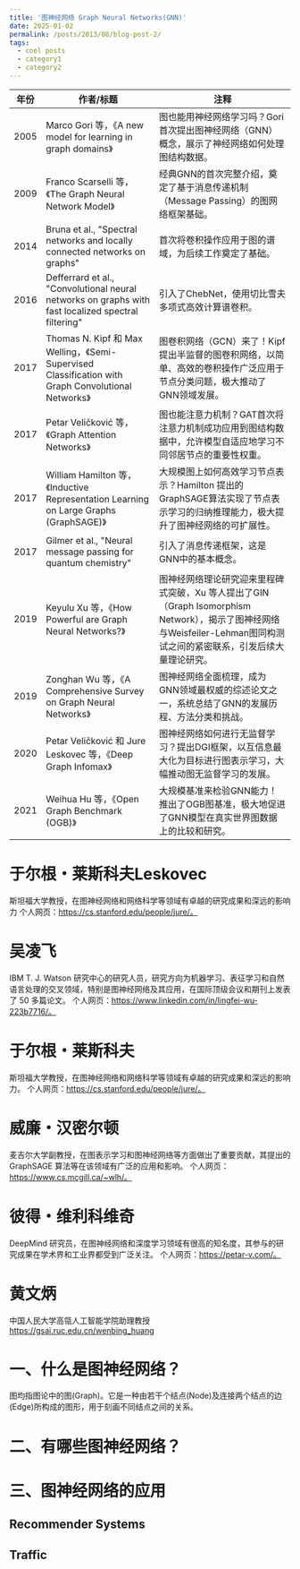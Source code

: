 ```yaml
---
title: '图神经网络 Graph Neural Networks(GNN)'
date: 2025-01-02
permalink: /posts/2013/08/blog-post-2/
tags:
  - cool posts
  - category1
  - category2
---
```

| 年份 | 作者/标题 | 注释 |
|------|-----------|------|
| 2005 | Marco Gori 等，《A new model for learning in graph domains》 | 图也能用神经网络学习吗？Gori 首次提出图神经网络（GNN）概念，展示了神经网络如何处理图结构数据。 |
| 2009 | Franco Scarselli 等，《The Graph Neural Network Model》 | 经典GNN的首次完整介绍，奠定了基于消息传递机制（Message Passing）的图网络框架基础。 |
| 2014 | Bruna et al., "Spectral networks and locally connected networks on graphs" | 首次将卷积操作应用于图的谱域，为后续工作奠定了基础。 |
| 2016 | Defferrard et al., "Convolutional neural networks on graphs with fast localized spectral filtering" | 引入了ChebNet，使用切比雪夫多项式高效计算谱卷积。 |
| 2017 | Thomas N. Kipf 和 Max Welling，《Semi-Supervised Classification with Graph Convolutional Networks》 | 图卷积网络（GCN）来了！Kipf提出半监督的图卷积网络，以简单、高效的卷积操作广泛应用于节点分类问题，极大推动了GNN领域发展。 |
| 2017 | Petar Veličković 等，《Graph Attention Networks》 | 图也能注意力机制？GAT首次将注意力机制成功应用到图结构数据中，允许模型自适应地学习不同邻居节点的重要性权重。 |
| 2017 | William Hamilton 等，《Inductive Representation Learning on Large Graphs (GraphSAGE)》 | 大规模图上如何高效学习节点表示？Hamilton 提出的GraphSAGE算法实现了节点表示学习的归纳推理能力，极大提升了图神经网络的可扩展性。 |
| 2017 | Gilmer et al., "Neural message passing for quantum chemistry" | 引入了消息传递框架，这是GNN中的基本概念。 |
| 2019 | Keyulu Xu 等，《How Powerful are Graph Neural Networks?》 | 图神经网络理论研究迎来里程碑式突破，Xu 等人提出了GIN（Graph Isomorphism Network），揭示了图神经网络与Weisfeiler-Lehman图同构测试之间的紧密联系，引发后续大量理论研究。 |
| 2019 | Zonghan Wu 等，《A Comprehensive Survey on Graph Neural Networks》 | 图神经网络全面梳理，成为GNN领域最权威的综述论文之一，系统总结了GNN的发展历程、方法分类和挑战。 |
| 2020 | Petar Veličković 和 Jure Leskovec 等，《Deep Graph Infomax》 | 图神经网络如何进行无监督学习？提出DGI框架，以互信息最大化为目标进行图表示学习，大幅推动图无监督学习的发展。 |
| 2021 | Weihua Hu 等，《Open Graph Benchmark (OGB)》 | 大规模基准来检验GNN能力！推出了OGB图基准，极大地促进了GNN模型在真实世界图数据上的比较和研究。 |






于尔根・莱斯科夫Leskovec
======
斯坦福大学教授，在图神经网络和网络科学等领域有卓越的研究成果和深远的影响力
个人网页：https://cs.stanford.edu/people/jure/。

吴凌飞
======
IBM T. J. Watson 研究中心的研究人员，研究方向为机器学习、表征学习和自然语言处理的交叉领域，特别是图神经网络及其应用，在国际顶级会议和期刊上发表了 50 多篇论文。
个人网页：https://www.linkedin.com/in/lingfei-wu-223b7716/。

于尔根・莱斯科夫
======
斯坦福大学教授，在图神经网络和网络科学等领域有卓越的研究成果和深远的影响力。
个人网页：https://cs.stanford.edu/people/jure/。

威廉・汉密尔顿
======
麦吉尔大学副教授，在图表示学习和图神经网络等方面做出了重要贡献，其提出的 GraphSAGE 算法等在该领域有广泛的应用和影响。
个人网页：https://www.cs.mcgill.ca/~wlh/。

彼得・维利科维奇
======
DeepMind 研究员，在图神经网络和深度学习领域有很高的知名度，其参与的研究成果在学术界和工业界都受到广泛关注。
个人网页：https://petar-v.com/。


黄文炳
======
中国人民大学高瓴人工智能学院助理教授
https://gsai.ruc.edu.cn/wenbing_huang


一、什么是图神经网络？
======
图均指图论中的图(Graph)。它是一种由若干个结点(Node)及连接两个结点的边(Edge)所构成的图形，用于刻画不同结点之间的关系。


二、有哪些图神经网络？
======

三、图神经网络的应用
======

Recommender Systems
------


Traffic
------
